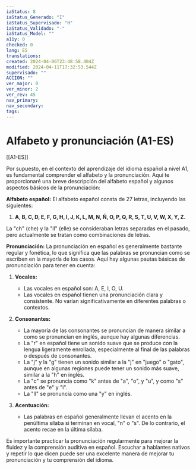 ```yaml
---
iaStatus: 8
iaStatus_Generado: "I"
iaStatus_Supervisado: "H"
iaStatus_Validado: "-"
iaStatus_Model: ""
a11y: 0
checked: 0
lang: ES
translations: 
created: 2024-04-06T23:48:58.404Z
modified: 2024-04-11T17:32:53.544Z
supervisado: ""
ACCION: ""
ver_major: 0
ver_minor: 2
ver_rev: 45
nav_primary: 
nav_secondary: 
tags:
---
```

# Alfabeto y pronunciación (A1-ES)

[[A1-ES]]

Por supuesto, en el contexto del aprendizaje del idioma español a nivel A1, es fundamental comprender el alfabeto y la pronunciación. Aquí te proporcionaré una breve descripción del alfabeto español y algunos aspectos básicos de la pronunciación:

**Alfabeto español:**
El alfabeto español consta de 27 letras, incluyendo las siguientes:

1. **A, B, C, D, E, F, G, H, I, J, K, L, M, N, Ñ, O, P, Q, R, S, T, U, V, W, X, Y, Z.**

La "ch" (che) y la "ll" (elle) se consideraban letras separadas en el pasado, pero actualmente se tratan como combinaciones de letras.

**Pronunciación:**
La pronunciación en español es generalmente bastante regular y fonética, lo que significa que las palabras se pronuncian como se escriben en la mayoría de los casos. Aquí hay algunas pautas básicas de pronunciación para tener en cuenta:

1. **Vocales:**
   - Las vocales en español son: A, E, I, O, U.
   - Las vocales en español tienen una pronunciación clara y consistente. No varían significativamente en diferentes palabras o contextos.

2. **Consonantes:**
   - La mayoría de las consonantes se pronuncian de manera similar a como se pronuncian en inglés, aunque hay algunas diferencias.
   - La "r" en español tiene un sonido suave que se produce con la lengua ligeramente enrollada, especialmente al final de las palabras o después de consonantes.
   - La "j" y la "g" tienen un sonido similar a la "j" en "juego" o "gato", aunque en algunas regiones puede tener un sonido más suave, similar a la "h" en inglés.
   - La "c" se pronuncia como "k" antes de "a", "o", y "u", y como "s" antes de "e" y "i".
   - La "ll" se pronuncia como una "y" en inglés.

3. **Acentuación:**
   - Las palabras en español generalmente llevan el acento en la penúltima sílaba si terminan en vocal, "n" o "s". De lo contrario, el acento recae en la última sílaba.

Es importante practicar la pronunciación regularmente para mejorar la fluidez y la comprensión auditiva en español. Escuchar a hablantes nativos y repetir lo que dicen puede ser una excelente manera de mejorar tu pronunciación y tu comprensión del idioma.